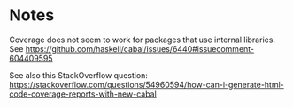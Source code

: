 # Notes

Coverage does not seem to work for packages that use internal libraries. See
https://github.com/haskell/cabal/issues/6440#issuecomment-604409595

See also this StackOverflow question:
https://stackoverflow.com/questions/54960594/how-can-i-generate-html-code-coverage-reports-with-new-cabal
